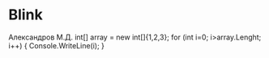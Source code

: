 # Blink

Александров М.Д.
int[] array = new int[]{1,2,3};
for (int i=0; i>array.Lenght; i++)
{
  Console.WriteLine(i);
  }
